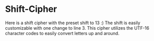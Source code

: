 # Shift-Cipher
Here is a shift cipher with the preset shift to 13 :)
The shift is easily customizable with one change to line 3.
This cipher utilizes the UTF-16 character codes to easily convert letters up and around.
